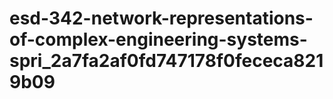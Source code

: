 # esd-342-network-representations-of-complex-engineering-systems-spri_2a7fa2af0fd747178f0fececa8219b09